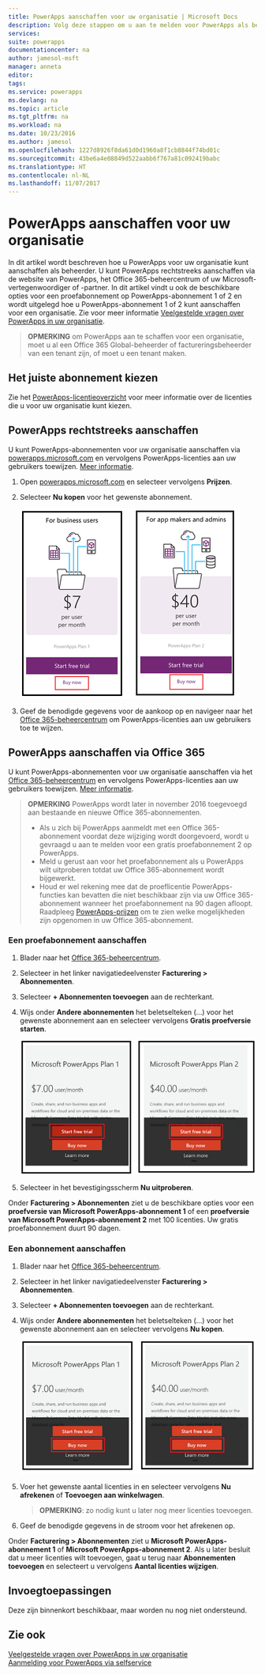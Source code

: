 ```yaml
---
title: PowerApps aanschaffen voor uw organisatie | Microsoft Docs
description: Volg deze stappen om u aan te melden voor PowerApps als beheerder.
services: 
suite: powerapps
documentationcenter: na
author: jamesol-msft
manager: anneta
editor: 
tags: 
ms.service: powerapps
ms.devlang: na
ms.topic: article
ms.tgt_pltfrm: na
ms.workload: na
ms.date: 10/23/2016
ms.author: jamesol
ms.openlocfilehash: 1227d8926f8da61d0d1960a8f1cb8844f74bd01c
ms.sourcegitcommit: 43be6a4e08849d522aabb6f767a81c092419babc
ms.translationtype: HT
ms.contentlocale: nl-NL
ms.lasthandoff: 11/07/2017
---
```

# <a name="purchase-powerapps-for-your-organization"></a>PowerApps aanschaffen voor uw organisatie
In dit artikel wordt beschreven hoe u PowerApps voor uw organisatie kunt aanschaffen als beheerder. U kunt PowerApps rechtstreeks aanschaffen via de website van PowerApps, het Office 365-beheercentrum of uw Microsoft-vertegenwoordiger of -partner. In dit artikel vindt u ook de beschikbare opties voor een proefabonnement op PowerApps-abonnement 1 of 2 en wordt uitgelegd hoe u PowerApps-abonnement 1 of 2 kunt aanschaffen voor een organisatie. Zie voor meer informatie [Veelgestelde vragen over PowerApps in uw organisatie](signup-question-and-answer.md).

> **OPMERKING** om PowerApps aan te schaffen voor een organisatie, moet u al een Office 365 Global-beheerder of factureringsbeheerder van een tenant zijn, of moet u een tenant maken.
> 
> 

## <a name="choosing-the-right-plan"></a>Het juiste abonnement kiezen
Zie het [PowerApps-licentieoverzicht](pricing-billing-skus.md) voor meer informatie over de licenties die u voor uw organisatie kunt kiezen.

## <a name="purchase-powerapps-directly"></a>PowerApps rechtstreeks aanschaffen
U kunt PowerApps-abonnementen voor uw organisatie aanschaffen via [powerapps.microsoft.com][4] en vervolgens PowerApps-licenties aan uw gebruikers toewijzen. [Meer informatie][5].

1. Open [powerapps.microsoft.com][4] en selecteer vervolgens **Prijzen**.
2. Selecteer **Nu kopen** voor het gewenste abonnement.
   
    ![](./media/signup-for-powerapps-admin/buy-now.png)
3. Geef de benodigde gegevens voor de aankoop op en navigeer naar het [Office 365-beheercentrum][6] om PowerApps-licenties aan uw gebruikers toe te wijzen.

## <a name="get-powerapps-through-office-365"></a>PowerApps aanschaffen via Office 365
U kunt PowerApps-abonnementen voor uw organisatie aanschaffen via het [Office 365-beheercentrum][6] en vervolgens PowerApps-licenties aan uw gebruikers toewijzen. [Meer informatie][5].

> **OPMERKING** PowerApps wordt later in november 2016 toegevoegd aan bestaande en nieuwe Office 365-abonnementen.
> 
> * Als u zich bij PowerApps aanmeldt met een Office 365-abonnement voordat deze wijziging wordt doorgevoerd, wordt u gevraagd u aan te melden voor een gratis proefabonnement 2 op PowerApps.
> * Meld u gerust aan voor het proefabonnement als u PowerApps wilt uitproberen totdat uw Office 365-abonnement wordt bijgewerkt.  
> * Houd er wel rekening mee dat de proeflicentie PowerApps-functies kan bevatten die niet beschikbaar zijn via uw Office 365-abonnement wanneer het proefabonnement na 90 dagen afloopt.  Raadpleeg [PowerApps-prijzen][2] om te zien welke mogelijkheden zijn opgenomen in uw Office 365-abonnement.
> 
> 

### <a name="purchase-a-subscription-trial"></a>Een proefabonnement aanschaffen
1. Blader naar het [Office 365-beheercentrum][6].
2. Selecteer in het linker navigatiedeelvenster **Facturering > Abonnementen**.
3. Selecteer **+ Abonnementen toevoegen** aan de rechterkant.
4. Wijs onder **Andere abonnementen** het beletselteken (...) voor het gewenste abonnement aan en selecteer vervolgens **Gratis proefversie starten**.
   
    ![](./media/signup-for-powerapps-admin/admin-purchase-trial.png)
5. Selecteer in het bevestigingsscherm **Nu uitproberen**.

Onder **Facturering > Abonnementen** ziet u de beschikbare opties voor een **proefversie van Microsoft PowerApps-abonnement 1** of een **proefversie van Microsoft PowerApps-abonnement 2** met 100 licenties. Uw gratis proefabonnement duurt 90 dagen.

### <a name="purchase-a-subscription"></a>Een abonnement aanschaffen
1. Blader naar het [Office 365-beheercentrum][6].
2. Selecteer in het linker navigatiedeelvenster **Facturering > Abonnementen**.
3. Selecteer **+ Abonnementen toevoegen** aan de rechterkant.
4. Wijs onder **Andere abonnementen** het beletselteken (...) voor het gewenste abonnement aan en selecteer vervolgens **Nu kopen**.
   
    ![](./media/signup-for-powerapps-admin/admin-purchase-paid.png)
5. Voer het gewenste aantal licenties in en selecteer vervolgens **Nu afrekenen** of **Toevoegen aan winkelwagen**.
   
   > **OPMERKING**: zo nodig kunt u later nog meer licenties toevoegen.
   > 
   > 
6. Geef de benodigde gegevens in de stroom voor het afrekenen op.

Onder **Facturering > Abonnementen** ziet u **Microsoft PowerApps-abonnement 1** of **Microsoft PowerApps-abonnement 2**. Als u later besluit dat u meer licenties wilt toevoegen, gaat u terug naar **Abonnementen toevoegen** en selecteert u vervolgens **Aantal licenties wijzigen**.

## <a name="add-ons"></a>Invoegtoepassingen
Deze zijn binnenkort beschikbaar, maar worden nu nog niet ondersteund.

## <a name="see-also"></a>Zie ook
[Veelgestelde vragen over PowerApps in uw organisatie](signup-question-and-answer.md)  
[Aanmelding voor PowerApps via selfservice](signup-for-powerapps.md)  

<!--Reference links in article-->
[1]: http://go.microsoft.com/fwlink/p/?LinkId=715583
[2]: http://go.microsoft.com/fwlink/p/?LinkId=708209
[4]: https://go.microsoft.com/fwlink/?linkid=832551
[5]: https://support.office.com/article/997596b5-4173-4627-b915-36abac6786dc
[6]: https://portal.office.com/admin/default.aspx
